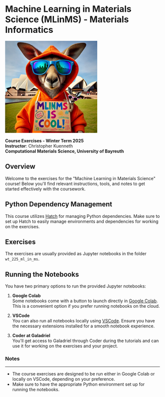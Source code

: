 # Machine Learning in Materials Science (MLinMS) - Materials Informatics
<img src="assets/wt24.webp" alt="drawing" width="300"/>   

**Course Exercises - Winter Term 2025**  
**Instructor**: Christopher Kuenneth  
**Computational Materials Science, University of Bayreuth**  



## Overview

Welcome to the exercises for the "Machine Learning in Materials Science" course! Below you'll find relevant instructions, tools, and notes to get started effectively with the coursework.



## Python Dependency Management

This course utilizes [Hatch](https://github.com/pypa/hatch) for managing Python dependencies. Make sure to set up Hatch to easily manage environments and dependencies for working on the exercises.

## Exercises

The exercises are usually provided as Jupyter notebooks in the folder `wt_225_ml_in_ms`.


## Running the Notebooks

You have two primary options to run the provided Jupyter notebooks:

1. **Google Colab**  
   Some notebooks come with a button to launch directly in [Google Colab](https://colab.research.google.com). This is a convenient option if you prefer running notebooks on the cloud.

2. **VSCode**  
   You can also run all notebooks locally using [VSCode](https://code.visualstudio.com/). Ensure you have the necessary extensions installed for a smooth notebook experience.

3. **Coder at Galadriel**  
   You'll get access to Galadriel through Coder during the tutorials and can use it for working on the exercises and your project.



### Notes

---

- The course exercises are designed to be run either in Google Colab or locally on VSCode, depending on your preference.
- Make sure to have the appropriate Python environment set up for running the notebooks.


